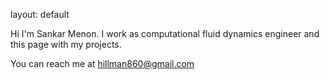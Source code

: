 
layout: default

Hi I'm Sankar Menon. I work as computational fluid dynamics  engineer and this page with my projects.

You can reach me at hillman860@gmail.com
